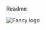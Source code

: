 Readme

![Fancy logo](https://github.com/stefanjudis/github-light-dark-image-example/raw/main/dark.png#gh-dark-mode-only)


